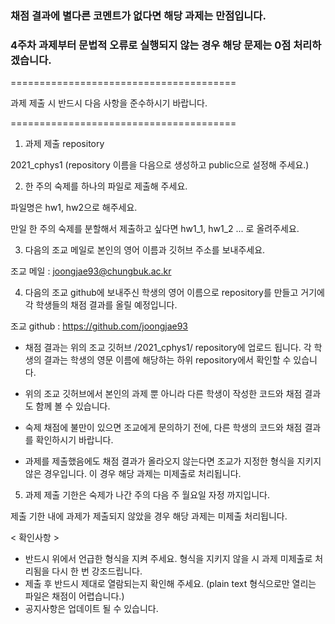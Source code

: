 ### 채점 결과에 별다른 코멘트가 없다면 해당 과제는 만점입니다.
### 4주차 과제부터 문법적 오류로 실행되지 않는 경우 해당 문제는 0점 처리하겠습니다.

=======================================

  과제 제출 시 반드시 다음 사항을 준수하시기 바랍니다. 

=======================================

1. 과제 제출 repository

2021_cphys1 (repository 이름을 다음으로 생성하고 public으로 설정해 주세요.)

2. 한 주의 숙제를 하나의 파일로 제출해 주세요.

파일명은 hw1, hw2으로 해주세요. 

만일 한 주의 숙제를 분할해서 제출하고 싶다면 hw1_1, hw1_2 ... 로 올려주세요. 

3. 다음의 조교 메일로 본인의 영어 이름과 깃허브 주소를 보내주세요.

조교 메일 : joongjae93@chungbuk.ac.kr

4. 다음의 조교 github에 보내주신 학생의 영어 이름으로 repository를 만들고 거기에 각 학생들의 채점 결과를 올릴 예정입니다.

조교 github : https://github.com/joongjae93
- 채점 결과는 위의 조교 깃허브 /2021_cphys1/ repository에 업로드 됩니다. 각 학생의 결과는 학생의 영문 이름에 해당하는 하위 repository에서 확인할 수 있습니다.

- 위의 조교 깃허브에서 본인의 과제 뿐 아니라 다른 학생이 작성한 코드와 채점 결과도 함께 볼 수 있습니다.

- 숙제 채점에 불만이 있으면 조교에게 문의하기 전에, 다른 학생의 코드와 채점 결과를 확인하시기 바랍니다.

- 과제를 제출했음에도 채점 결과가 올라오지 않는다면 조교가 지정한 형식을 지키지 않은 경우입니다. 이 경우 해당 과제는 미제출로 처리됩니다.

5. 과제 제출 기한은 숙제가 나간 주의 다음 주 월요일 자정 까지입니다.

제출 기한 내에 과제가 제출되지 않았을 경우 해당 과제는 미제출 처리됩니다.

< 확인사항 > 


* 반드시 위에서 언급한 형식을 지켜 주세요. 형식을 지키지 않을 시 과제 미제출로 처리됨을 다시 한 번 강조드립니다.
* 제출 후 반드시 제대로 열람되는지 확인해 주세요. (plain text 형식으로만 열리는 파일은 채점이 어렵습니다.)
* 공지사항은 업데이트 될 수 있습니다.
